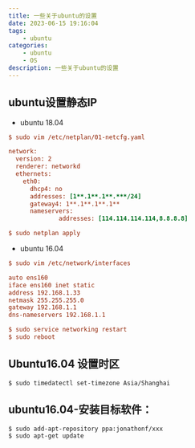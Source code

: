 ```yaml
---
title: 一些关于ubuntu的设置
date: 2023-06-15 19:16:04
tags: 
    - ubuntu
categories: 
    - ubuntu
    - OS
description: 一些关于ubuntu的设置
---
```


## ubuntu设置静态IP

- ubuntu 18.04
```ini
$ sudo vim /etc/netplan/01-netcfg.yaml

network:
  version: 2
  renderer: networkd
  ethernets:
    eth0:
      dhcp4: no
      addresses: [1**.1**.1**.***/24]
      gateway4: 1**.1**.1**.1**
      nameservers:
              addresses: [114.114.114.114,8.8.8.8]

$ sudo netplan apply
```

- ubuntu 16.04
```ini
$ sudo vim /etc/network/interfaces

auto ens160
iface ens160 inet static
address 192.168.1.33
netmask 255.255.255.0
gateway 192.168.1.1
dns-nameservers 192.168.1.1

$ sudo service networking restart
$ sudo reboot

```

## Ubuntu16.04 设置时区

```shell
$ sudo timedatectl set-timezone Asia/Shanghai
```

## ubuntu16.04-安装目标软件：

```shell
$ sudo add-apt-repository ppa:jonathonf/xxx
$ sudo apt-get update
```

